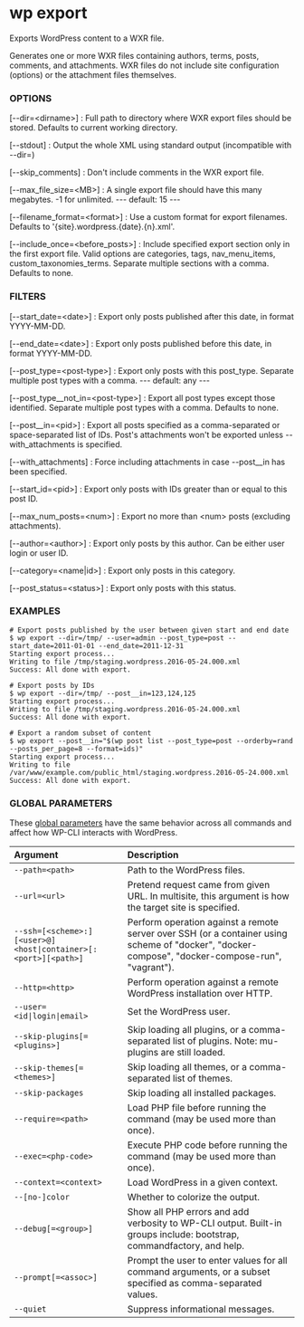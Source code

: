 # wp export

Exports WordPress content to a WXR file.

Generates one or more WXR files containing authors, terms, posts, comments, and attachments. WXR files do not include site configuration (options) or the attachment files themselves.

### OPTIONS

[\--dir=&lt;dirname&gt;]
: Full path to directory where WXR export files should be stored. Defaults to current working directory.

[\--stdout]
: Output the whole XML using standard output (incompatible with --dir=)

[\--skip_comments]
: Don't include comments in the WXR export file.

[\--max_file_size=&lt;MB&gt;]
: A single export file should have this many megabytes. -1 for unlimited.
\---
default: 15
\---

[\--filename_format=&lt;format&gt;]
: Use a custom format for export filenames. Defaults to '{site}.wordpress.{date}.{n}.xml'.

[\--include_once=&lt;before_posts&gt;]
: Include specified export section only in the first export file. Valid options are categories, tags, nav_menu_items, custom_taxonomies_terms. Separate multiple sections with a comma. Defaults to none.

### FILTERS

[\--start_date=&lt;date&gt;]
: Export only posts published after this date, in format YYYY-MM-DD.

[\--end_date=&lt;date&gt;]
: Export only posts published before this date, in format YYYY-MM-DD.

[\--post_type=&lt;post-type&gt;]
: Export only posts with this post_type. Separate multiple post types with a comma.
\---
default: any
\---

[\--post_type__not_in=&lt;post-type&gt;]
: Export all post types except those identified. Separate multiple post types with a comma. Defaults to none.

[\--post__in=&lt;pid&gt;]
: Export all posts specified as a comma-separated or space-separated list of IDs. Post's attachments won't be exported unless --with_attachments is specified.

[\--with_attachments]
: Force including attachments in case --post__in has been specified.

[\--start_id=&lt;pid&gt;]
: Export only posts with IDs greater than or equal to this post ID.

[\--max_num_posts=&lt;num&gt;]
: Export no more than &lt;num&gt; posts (excluding attachments).

[\--author=&lt;author&gt;]
: Export only posts by this author. Can be either user login or user ID.

[\--category=&lt;name|id&gt;]
: Export only posts in this category.

[\--post_status=&lt;status&gt;]
: Export only posts with this status.

### EXAMPLES

    # Export posts published by the user between given start and end date
    $ wp export --dir=/tmp/ --user=admin --post_type=post --start_date=2011-01-01 --end_date=2011-12-31
    Starting export process...
    Writing to file /tmp/staging.wordpress.2016-05-24.000.xml
    Success: All done with export.

    # Export posts by IDs
    $ wp export --dir=/tmp/ --post__in=123,124,125
    Starting export process...
    Writing to file /tmp/staging.wordpress.2016-05-24.000.xml
    Success: All done with export.

    # Export a random subset of content
    $ wp export --post__in="$(wp post list --post_type=post --orderby=rand --posts_per_page=8 --format=ids)"
    Starting export process...
    Writing to file /var/www/example.com/public_html/staging.wordpress.2016-05-24.000.xml
    Success: All done with export.

### GLOBAL PARAMETERS

These [global parameters](https://make.wordpress.org/cli/handbook/config/) have the same behavior across all commands and affect how WP-CLI interacts with WordPress.

| **Argument**    | **Description**              |
|:----------------|:-----------------------------|
| `--path=<path>` | Path to the WordPress files. |
| `--url=<url>` | Pretend request came from given URL. In multisite, this argument is how the target site is specified. |
| `--ssh=[<scheme>:][<user>@]<host\|container>[:<port>][<path>]` | Perform operation against a remote server over SSH (or a container using scheme of "docker", "docker-compose", "docker-compose-run", "vagrant"). |
| `--http=<http>` | Perform operation against a remote WordPress installation over HTTP. |
| `--user=<id\|login\|email>` | Set the WordPress user. |
| `--skip-plugins[=<plugins>]` | Skip loading all plugins, or a comma-separated list of plugins. Note: mu-plugins are still loaded. |
| `--skip-themes[=<themes>]` | Skip loading all themes, or a comma-separated list of themes. |
| `--skip-packages` | Skip loading all installed packages. |
| `--require=<path>` | Load PHP file before running the command (may be used more than once). |
| `--exec=<php-code>` | Execute PHP code before running the command (may be used more than once). |
| `--context=<context>` | Load WordPress in a given context. |
| `--[no-]color` | Whether to colorize the output. |
| `--debug[=<group>]` | Show all PHP errors and add verbosity to WP-CLI output. Built-in groups include: bootstrap, commandfactory, and help. |
| `--prompt[=<assoc>]` | Prompt the user to enter values for all command arguments, or a subset specified as comma-separated values. |
| `--quiet` | Suppress informational messages. |

